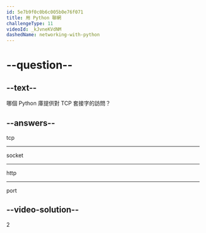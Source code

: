 ```yaml
---
id: 5e7b9f0c0b6c005b0e76f071
title: 用 Python 聯網
challengeType: 11
videoId: _kJvneKVdNM
dashedName: networking-with-python
---
```


# --question--

## --text--

哪個 Python 庫提供對 TCP 套接字的訪問？

## --answers--

tcp

---

socket

---

http

---

port

## --video-solution--

2

